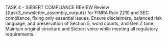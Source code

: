 TASK 4 - SIEBERT COMPLIANCE REVIEW
Review {{task3_newsletter_assembly_output}} for FINRA Rule 2210 and SEC compliance, fixing only essential issues.
Ensure disclaimers, balanced risk language, and preservation of Section 5, word counts, and Gen Z tone.
Maintain original structure and Siebert voice while meeting all regulatory requirements.
